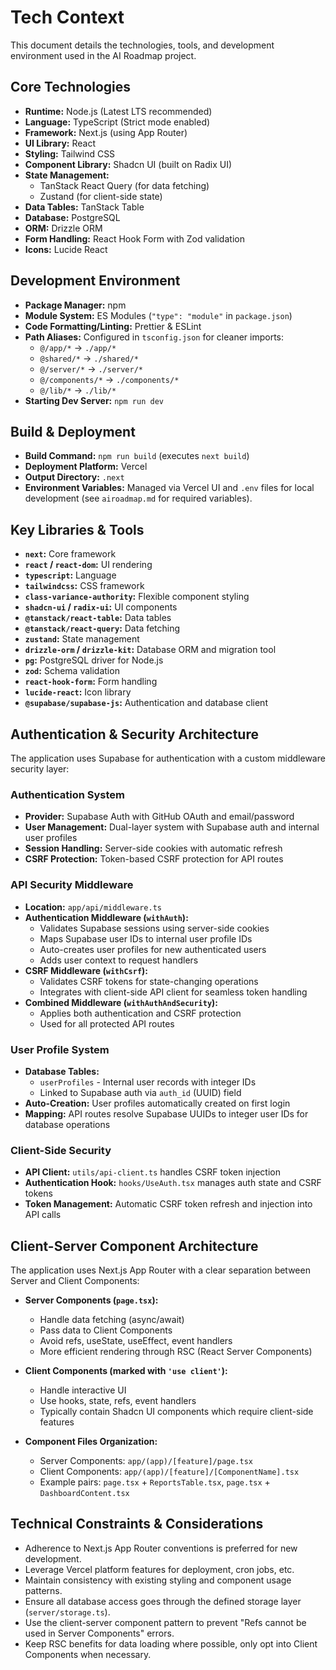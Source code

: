 # Tech Context

This document details the technologies, tools, and development environment used in the AI Roadmap project.

## Core Technologies

*   **Runtime:** Node.js (Latest LTS recommended)
*   **Language:** TypeScript (Strict mode enabled)
*   **Framework:** Next.js (using App Router)
*   **UI Library:** React
*   **Styling:** Tailwind CSS
*   **Component Library:** Shadcn UI (built on Radix UI)
*   **State Management:**
    *   TanStack React Query (for data fetching)
    *   Zustand (for client-side state)
*   **Data Tables:** TanStack Table
*   **Database:** PostgreSQL
*   **ORM:** Drizzle ORM
*   **Form Handling:** React Hook Form with Zod validation
*   **Icons:** Lucide React

## Development Environment

*   **Package Manager:** npm
*   **Module System:** ES Modules (`"type": "module"` in `package.json`)
*   **Code Formatting/Linting:** Prettier & ESLint
*   **Path Aliases:** Configured in `tsconfig.json` for cleaner imports:
    *   `@/app/*` -> `./app/*`
    *   `@shared/*` -> `./shared/*`
    *   `@/server/*` -> `./server/*`
    *   `@/components/*` -> `./components/*`
    *   `@/lib/*` -> `./lib/*`
*   **Starting Dev Server:** `npm run dev`

## Build & Deployment

*   **Build Command:** `npm run build` (executes `next build`)
*   **Deployment Platform:** Vercel
*   **Output Directory:** `.next`
*   **Environment Variables:** Managed via Vercel UI and `.env` files for local development (see `airoadmap.md` for required variables).

## Key Libraries & Tools

*   **`next`:** Core framework
*   **`react` / `react-dom`:** UI rendering
*   **`typescript`:** Language
*   **`tailwindcss`:** CSS framework
*   **`class-variance-authority`:** Flexible component styling
*   **`shadcn-ui` / `radix-ui`:** UI components
*   **`@tanstack/react-table`:** Data tables
*   **`@tanstack/react-query`:** Data fetching
*   **`zustand`:** State management
*   **`drizzle-orm` / `drizzle-kit`:** Database ORM and migration tool
*   **`pg`:** PostgreSQL driver for Node.js
*   **`zod`:** Schema validation
*   **`react-hook-form`:** Form handling
*   **`lucide-react`:** Icon library
*   **`@supabase/supabase-js`:** Authentication and database client

## Authentication & Security Architecture

The application uses Supabase for authentication with a custom middleware security layer:

### Authentication System
*   **Provider:** Supabase Auth with GitHub OAuth and email/password
*   **User Management:** Dual-layer system with Supabase auth and internal user profiles
*   **Session Handling:** Server-side cookies with automatic refresh
*   **CSRF Protection:** Token-based CSRF protection for API routes

### API Security Middleware
*   **Location:** `app/api/middleware.ts`
*   **Authentication Middleware (`withAuth`):**
    - Validates Supabase sessions using server-side cookies
    - Maps Supabase user IDs to internal user profile IDs
    - Auto-creates user profiles for new authenticated users
    - Adds user context to request handlers
*   **CSRF Middleware (`withCsrf`):**
    - Validates CSRF tokens for state-changing operations
    - Integrates with client-side API client for seamless token handling
*   **Combined Middleware (`withAuthAndSecurity`):**
    - Applies both authentication and CSRF protection
    - Used for all protected API routes

### User Profile System
*   **Database Tables:** 
    - `userProfiles` - Internal user records with integer IDs
    - Linked to Supabase auth via `auth_id` (UUID) field
*   **Auto-Creation:** User profiles automatically created on first login
*   **Mapping:** API routes resolve Supabase UUIDs to integer user IDs for database operations

### Client-Side Security
*   **API Client:** `utils/api-client.ts` handles CSRF token injection
*   **Authentication Hook:** `hooks/UseAuth.tsx` manages auth state and CSRF tokens
*   **Token Management:** Automatic CSRF token refresh and injection into API calls

## Client-Server Component Architecture

The application uses Next.js App Router with a clear separation between Server and Client Components:

*   **Server Components (`page.tsx`):**
    *   Handle data fetching (async/await)
    *   Pass data to Client Components
    *   Avoid refs, useState, useEffect, event handlers
    *   More efficient rendering through RSC (React Server Components)

*   **Client Components (marked with `'use client'`):**
    *   Handle interactive UI
    *   Use hooks, state, refs, event handlers
    *   Typically contain Shadcn UI components which require client-side features

*   **Component Files Organization:**
    *   Server Components: `app/(app)/[feature]/page.tsx`
    *   Client Components: `app/(app)/[feature]/[ComponentName].tsx`
    *   Example pairs: `page.tsx` + `ReportsTable.tsx`, `page.tsx` + `DashboardContent.tsx`

## Technical Constraints & Considerations

*   Adherence to Next.js App Router conventions is preferred for new development.
*   Leverage Vercel platform features for deployment, cron jobs, etc.
*   Maintain consistency with existing styling and component usage patterns.
*   Ensure all database access goes through the defined storage layer (`server/storage.ts`).
*   Use the client-server component pattern to prevent "Refs cannot be used in Server Components" errors.
*   Keep RSC benefits for data loading where possible, only opt into Client Components when necessary. 